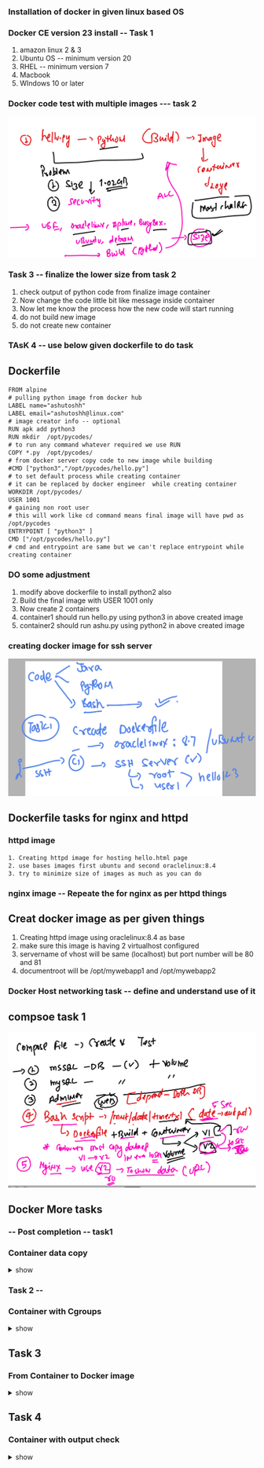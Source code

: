 ### Installation of docker in given linux based OS 

### Docker CE version 23 install  -- Task 1

<ol> 
  <li> amazon linux 2 & 3  </li>
  <li> Ubuntu OS -- minimum version 20   </li>
  <li> RHEL -- minimum version 7   </li>
  <li> Macbook  </li>
  <li> WIndows 10 or later   </li>
  
</ol>

### Docker code test with multiple images  --- task 2 

<img src="task1.png">

### Task 3 -- finalize the lower size from task 2 

<ol> 
  <li> check output of python code from finalize image container   </li>
  <li> Now change the code little bit like message inside container    </li>
  <li> Now let me know the process how the new code will start running    </li>
  <li> do not build new image   </li>
  <li> do not create new container    </li>
  
</ol>


### TAsK 4 -- use below given dockerfile to do task 

## Dockerfile 

```
FROM alpine 
# pulling python image from docker hub 
LABEL name="ashutoshh"
LABEL email="ashutoshh@linux.com"
# image creator info -- optional 
RUN apk add python3 
RUN mkdir  /opt/pycodes/ 
# to run any command whatever required we use RUN 
COPY *.py  /opt/pycodes/ 
# from docker server copy code to new image while building 
#CMD ["python3","/opt/pycodes/hello.py"]
# to set default process while creating container 
# it can be replaced by docker engineer  while creating container 
WORKDIR /opt/pycodes/ 
USER 1001 
# gaining non root user 
# this will work like cd command means final image will have pwd as /opt/pycodes
ENTRYPOINT [ "python3" ]
CMD ["/opt/pycodes/hello.py"]
# cmd and entrypoint are same but we can't replace entrypoint while creating container
```

### DO some adjustment 

<ol> 
  <li> modify above dockerfile to install python2 also    </li>
  <li> Build the final image with USER 1001 only    </li>
  <li> Now create 2 containers    </li>
  <li> container1 should run hello.py using python3 in above created image   </li>
  <li>  container2 should run ashu.py  using python2 in above created image   </li>
  
</ol>

### creating docker image for ssh server 

<img src="ssh1.png">


## Dockerfile tasks for nginx and httpd

### httpd image 
```
1. Creating httpd image for hosting hello.html page 
2. use bases images first ubuntu and second oraclelinux:8.4 
3. try to minimize size of images as much as you can do 

```

### nginx image -- Repeate the for nginx as per httpd things 

## Creat docker image as per given things

<ol>
  <li> Creating httpd image using oraclelinux:8.4 as base</li>
  <li> make sure this image is having 2 virtualhost configured </li>
  <li> servername of vhost will be same (localhost) but port number will be 80 and 81 </li>
  <li> documentroot will be /opt/mywebapp1 and /opt/mywebapp2 </li>
</ol>

### Docker Host networking task -- define and understand use of it

## compsoe task 1 

<img src="compose1.png">

## Docker More tasks 

### -- Post completion -- task1 

###  Container data copy 

<details><summary>show</summary>
<p>

```bash
  1. Create two containers named with  <yourname>c1 and <yourname>c2
  2. choose whatever docker image you want to 
  3. choose whatever parent process 
  4. In container 1st create a file called  helloc1.txt , file must contain some data 
  5. now copy helloc1.txt to  2nd container 
```

</p>
</details>

### Task 2 --

###  Container with Cgroups

<details><summary>show</summary>
<p>

```bash
  1. Create one container named with  <yourname>cg1 
  2. choose busybox as docker image
  3. choose any parent process that must run for atleast 20 minutes 
  4. container must not exceed more than 30% of single core CPU 
  5. after container creation update max use RAM usage to 300MB for this container 
  6. After RAM update  in this container also update restart policy to always for this container 
```

</p>
</details>

## Task 3 

 ###  From Container to Docker image 

<details><summary>show</summary>
<p>

```bash
  1. Create a container named  <yourname>cimg 
  2. choose oraclelinux:8.4 as docker image
  3. Install vim and httpd software inside a running container 
  4. Now create a docker image from this running container 
  5. make docker image and be sure this docker  image name must be  <yourname>cimg:v007  
  6. check it by docker images
  7. create a container from this imaeg  by whatever name 
  8. choose any process so that container can keep running 
  9. after container creation change its restart policy to "always"
  10. check restart policy that it got updated 
  11. if all setup then push this image to dockerhub on your personal account 
```

</p>
</details>

## Task 4 


 ###  Container with output check 

<details><summary>show</summary>
<p>

```bash
  1. Create one container named with  <yourname>cg1 also use "-d" option to put container in background 
  2. choose busybox as docker image
  3. choose  parent process of container as  "uname -r" 
  4. now check the output of process which you given in  your container 
  5. store that output in a file <yourname>task1.txt in /tmp/<yourname>task1.txt in docker host machine 
 
```

</p>
</details>